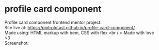 # profile card component
 Profile card component frontend mentor project. <br />
 Site live at: https://piotrplotast.github.io/profile-card-component/ <br />
 Made using: HTML markup with bem, CSS with flex <br / >
 Made with love <3 <br />
 Screenshot: 
